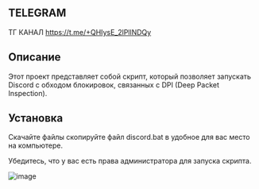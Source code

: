 ## TELEGRAM
ТГ КАНАЛ https://t.me/+QHIysE_2lPllNDQy

## Описание

Этот проект представляет собой скрипт, который позволяет запускать Discord с обходом блокировок, связанных с DPI (Deep Packet Inspection).

## Установка

Скачайте файлы скопируйте файл discord.bat в удобное для вас место на компьютере.

Убедитесь, что у вас есть права администратора для запуска скрипта.

![image](https://github.com/user-attachments/assets/5f5a605f-3e6d-44c8-8bdf-940f362969c9)
